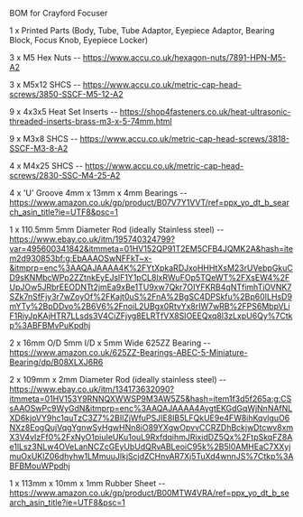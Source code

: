 BOM for Crayford Focuser

1 x Printed Parts (Body, Tube, Tube Adaptor, Eyepiece Adaptor, Bearing Block, Focus Knob, Eyepiece Locker)

3 x M5 Hex Nuts -- https://www.accu.co.uk/hexagon-nuts/7891-HPN-M5-A2

3 x M5x12 SHCS -- https://www.accu.co.uk/metric-cap-head-screws/3850-SSCF-M5-12-A2

9 x 4x3x5 Heat Set Inserts -- https://shop4fasteners.co.uk/heat-ultrasonic-threaded-inserts-brass-m3-x-5-74mm.html

9 x M3x8 SHCS -- https://www.accu.co.uk/metric-cap-head-screws/3818-SSCF-M3-8-A2

4 x M4x25 SHCS -- https://www.accu.co.uk/metric-cap-head-screws/2830-SSC-M4-25-A2

4 x 'U' Groove 4mm x 13mm x 4mm Bearings -- https://www.amazon.co.uk/gp/product/B07V7Y1VVT/ref=ppx_yo_dt_b_search_asin_title?ie=UTF8&psc=1

1 x 110.5mm 5mm Diameter Rod (ideally Stainless steel) -- https://www.ebay.co.uk/itm/195740324799?var=495600341842&itmmeta=01HV152QP91T2EM5CFB4JQMK2A&hash=item2d930853bf:g:EbAAAOSwNFFkT~x-&itmprp=enc%3AAQAJAAAA4K%2FYtXpkaRDJxoHHHtXsM23rUVebpGkuCD9sKNMbcWPp2ZZtnkEyEJslF1Y1pCL8lxRWuFOp5TQeWT%2FXsEW4%2FUpJOw5JRbrEEODNTt2jmEa9xBe1TU9xw7Qkr7OIYFKRB4qNTfimhTiOVNK7SZk7nSfFjy3r7wZoyOf%2FKajt0uS%2FnA%2BgSC4DPSkfu%2Bp60ILHsD9mYTy%2BpDDvo%2B6V6%2FnoiL2UBgx0RtvYx8rIW7wRB%2FPS6MbpVLiF1RiyJpKAjHTR7LLsds3V4CiZFjyg8ELRTfVX8SIOEEQxq8l3zLxpU6Qy%7Ctkp%3ABFBMvPuKpdhj

2 x 16mm O/D 5mm I/D x 5mm Wide 625ZZ Bearing -- https://www.amazon.co.uk/625ZZ-Bearings-ABEC-5-Miniature-Bearing/dp/B08XLXJ6R6

2 x 109mm x 2mm Diameter Rod (ideally stainless steel) -- https://www.ebay.co.uk/itm/134173632090?itmmeta=01HV153Y9RNNQXWWSP9M3AW5Z5&hash=item1f3d5f265a:g:CSsAAOSwPc9WyGdN&itmprp=enc%3AAQAJAAAA4AygtEKGdGqWjNnNAfNLXD6kjoVY9hc1quTzC3Z7%2BIlZjWfuPSJIE8IB5LFQkUE9e4FW8ihKqvlguO6NXz8EogQujVqgYgnwSyHgwHNn8iO89YXgwOpvvCCRZDhBckjwDtcwv8xmX3V4vIzFf0%2FxNyO1piuIeUKu1ouL9RxfdqihmJRixidDZ5Qx%2FtpSkqFZ8Ae1lLsz3NLw4OVeLanNCZcGEyUbUdQRvABLeoiC95k%2B5l0AMHEaC7XXyjmuOxUKlZ06dhyhw1LMmuuJlkjScjdZCHnvAR7Xj5TuXd4wnnJS%7Ctkp%3ABFBMouWPpdhj

1 x 113mm x 10mm x 1mm Rubber Sheet -- https://www.amazon.co.uk/gp/product/B00MTW4VRA/ref=ppx_yo_dt_b_search_asin_title?ie=UTF8&psc=1